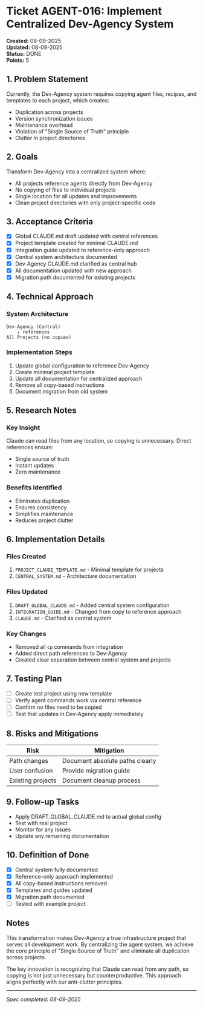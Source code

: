 # Ticket AGENT-016: Implement Centralized Dev-Agency System

**Created:** 08-09-2025  
**Updated:** 08-09-2025  
**Status:** DONE  
**Points:** 5

## 1. Problem Statement

Currently, the Dev-Agency system requires copying agent files, recipes, and templates to each project, which creates:
- Duplication across projects
- Version synchronization issues  
- Maintenance overhead
- Violation of "Single Source of Truth" principle
- Clutter in project directories

## 2. Goals

Transform Dev-Agency into a centralized system where:
- All projects reference agents directly from Dev-Agency
- No copying of files to individual projects
- Single location for all updates and improvements
- Clean project directories with only project-specific code

## 3. Acceptance Criteria

- [x] Global CLAUDE.md draft updated with central references
- [x] Project template created for minimal CLAUDE.md
- [x] Integration guide updated to reference-only approach
- [x] Central system architecture documented
- [x] Dev-Agency CLAUDE.md clarified as central hub
- [x] All documentation updated with new approach
- [x] Migration path documented for existing projects

## 4. Technical Approach

### System Architecture
```
Dev-Agency (Central)
    ↓ references
All Projects (no copies)
```

### Implementation Steps
1. Update global configuration to reference Dev-Agency
2. Create minimal project template
3. Update all documentation for centralized approach
4. Remove all copy-based instructions
5. Document migration from old system

## 5. Research Notes

### Key Insight
Claude can read files from any location, so copying is unnecessary. Direct references ensure:
- Single source of truth
- Instant updates
- Zero maintenance

### Benefits Identified
- Eliminates duplication
- Ensures consistency
- Simplifies maintenance
- Reduces project clutter

## 6. Implementation Details

### Files Created
1. `PROJECT_CLAUDE_TEMPLATE.md` - Minimal template for projects
2. `CENTRAL_SYSTEM.md` - Architecture documentation

### Files Updated
1. `DRAFT_GLOBAL_CLAUDE.md` - Added central system configuration
2. `INTEGRATION_GUIDE.md` - Changed from copy to reference approach
3. `CLAUDE.md` - Clarified as central system

### Key Changes
- Removed all `cp` commands from integration
- Added direct path references to Dev-Agency
- Created clear separation between central system and projects

## 7. Testing Plan

- [ ] Create test project using new template
- [ ] Verify agent commands work via central reference
- [ ] Confirm no files need to be copied
- [ ] Test that updates in Dev-Agency apply immediately

## 8. Risks and Mitigations

| Risk | Mitigation |
|------|-----------|
| Path changes | Document absolute paths clearly |
| User confusion | Provide migration guide |
| Existing projects | Document cleanup process |

## 9. Follow-up Tasks

- Apply DRAFT_GLOBAL_CLAUDE.md to actual global config
- Test with real project
- Monitor for any issues
- Update any remaining documentation

## 10. Definition of Done

- [x] Central system fully documented
- [x] Reference-only approach implemented
- [x] All copy-based instructions removed
- [x] Templates and guides updated
- [x] Migration path documented
- [ ] Tested with example project

## Notes

This transformation makes Dev-Agency a true infrastructure project that serves all development work. By centralizing the agent system, we achieve the core principle of "Single Source of Truth" and eliminate all duplication across projects.

The key innovation is recognizing that Claude can read from any path, so copying is not just unnecessary but counterproductive. This approach aligns perfectly with our anti-clutter principles.

---

*Spec completed: 08-09-2025*